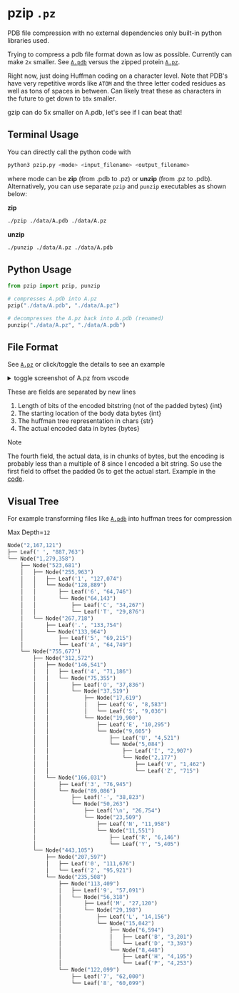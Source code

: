 # pzip `.pz`

PDB file compression with no external dependencies only built-in python libraries used.

Trying to compress a pdb file format down as low as possible. Currently can make `2x` smaller. See [`A.pdb`](./data/A.pdb) versus the zipped protein [`A.pz`](./data/A.pz).

Right now, just doing Huffman coding on a character level. Note that PDB's have very repetitive words like `ATOM` and the three letter coded residues as well as tons of spaces in between. Can likely treat these as characters in the future to get down to `10x` smaller.

gzip can do 5x smaller on A.pdb, let's see if I can beat that!

## Terminal Usage

You can directly call the python code with

```bash
python3 pzip.py <mode> <input_filename> <output_filename>
```

where mode can be **zip** (from .pdb to .pz) or **unzip** (from .pz to .pdb). Alternatively, you can use separate `pzip` and `punzip` executables as shown below:

**zip**

```bash
./pzip ./data/A.pdb ./data/A.pz
```

**unzip**

```bash
./punzip ./data/A.pz ./data/A.pdb
```

## Python Usage

```py
from pzip import pzip, punzip

# compresses A.pdb into A.pz
pzip("./data/A.pdb", "./data/A.pz")

# decompresses the A.pz back into A.pdb (renamed)
punzip("./data/A.pz", "./data/A.pdb")
```

## File Format

See [`A.pz`](./data/A.pz) or click/toggle the details to see an example

<details>
    <summary>
    toggle screenshot of A.pz from vscode
    </summary>
    <img width="1433" alt="Screenshot 2024-01-01 at 7 59 08 PM" src="https://github.com/xnought/protein-zip/assets/65095341/96f4b4cc-bef9-414c-b649-533817057fce">
</details>


These are fields are separated by new lines


1. Length of bits of the encoded bitstring (not of the padded bytes) {int}
2. The starting location of the body data bytes {int}
3. The huffman tree representation in chars {str}
4. The actual encoded data in bytes {bytes}

> [!NOTE]
> The fourth field, the actual data, is in chunks of bytes, but the encoding is probably less than a multiple of 8 since I encoded a bit string. So use the first field to offset the padded 0s to get the actual start. Example in the [code](./pzip.py).

## Visual Tree

For example transforming files like [`A.pdb`](./data/A.pdb) into huffman trees for compression

Max Depth=`12`

```python
Node("2,167,121")
├── Leaf(' ', "887,763")
└── Node("1,279,358")
    ├── Node("523,681")
    │   ├── Node("255,963")
    │   │   ├── Leaf('1', "127,074")
    │   │   └── Node("128,889")
    │   │       ├── Leaf('6', "64,746")
    │   │       └── Node("64,143")
    │   │           ├── Leaf('C', "34,267")
    │   │           └── Leaf('T', "29,876")
    │   └── Node("267,718")
    │       ├── Leaf('.', "133,754")
    │       └── Node("133,964")
    │           ├── Leaf('5', "69,215")
    │           └── Leaf('A', "64,749")
    └── Node("755,677")
        ├── Node("312,572")
        │   ├── Node("146,541")
        │   │   ├── Leaf('4', "71,186")
        │   │   └── Node("75,355")
        │   │       ├── Leaf('O', "37,836")
        │   │       └── Node("37,519")
        │   │           ├── Node("17,619")
        │   │           │   ├── Leaf('G', "8,583")
        │   │           │   └── Leaf('S', "9,036")
        │   │           └── Node("19,900")
        │   │               ├── Leaf('E', "10,295")
        │   │               └── Node("9,605")
        │   │                   ├── Leaf('U', "4,521")
        │   │                   └── Node("5,084")
        │   │                       ├── Leaf('I', "2,907")
        │   │                       └── Node("2,177")
        │   │                           ├── Leaf('V', "1,462")
        │   │                           └── Leaf('Z', "715")
        │   └── Node("166,031")
        │       ├── Leaf('3', "76,945")
        │       └── Node("89,086")
        │           ├── Leaf('-', "38,823")
        │           └── Node("50,263")
        │               ├── Leaf('\n', "26,754")
        │               └── Node("23,509")
        │                   ├── Leaf('N', "11,958")
        │                   └── Node("11,551")
        │                       ├── Leaf('R', "6,146")
        │                       └── Leaf('Y', "5,405")
        └── Node("443,105")
            ├── Node("207,597")
            │   ├── Leaf('0', "111,676")
            │   └── Leaf('2', "95,921")
            └── Node("235,508")
                ├── Node("113,409")
                │   ├── Leaf('9', "57,091")
                │   └── Node("56,318")
                │       ├── Leaf('M', "27,120")
                │       └── Node("29,198")
                │           ├── Leaf('L', "14,156")
                │           └── Node("15,042")
                │               ├── Node("6,594")
                │               │   ├── Leaf('B', "3,201")
                │               │   └── Leaf('D', "3,393")
                │               └── Node("8,448")
                │                   ├── Leaf('H', "4,195")
                │                   └── Leaf('P', "4,253")
                └── Node("122,099")
                    ├── Leaf('7', "62,000")
                    └── Leaf('8', "60,099")

```
